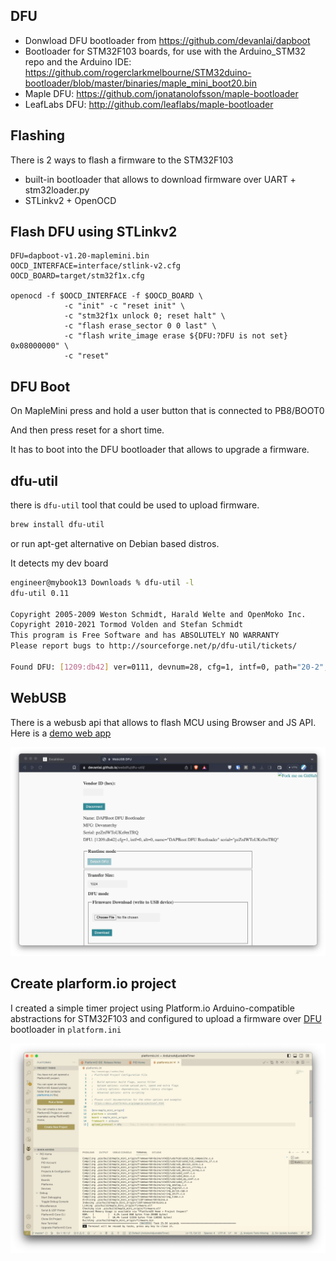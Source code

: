 ## DFU
- Donwload DFU bootloader from https://github.com/devanlai/dapboot
- Bootloader for STM32F103 boards, for use with the Arduino_STM32 repo and the Arduino IDE:  https://github.com/rogerclarkmelbourne/STM32duino-bootloader/blob/master/binaries/maple_mini_boot20.bin
- Maple DFU: https://github.com/jonatanolofsson/maple-bootloader
- LeafLabs DFU: http://github.com/leaflabs/maple-bootloader


## Flashing

There is 2 ways to flash a firmware to the STM32F103
- built-in bootloader that allows to download firmware over UART + stm32loader.py
- STLinkv2 + OpenOCD

## Flash DFU using STLinkv2

```
DFU=dapboot-v1.20-maplemini.bin
OOCD_INTERFACE=interface/stlink-v2.cfg
OOCD_BOARD=target/stm32f1x.cfg

openocd -f $OOCD_INTERFACE -f $OOCD_BOARD \
            -c "init" -c "reset init" \
            -c "stm32f1x unlock 0; reset halt" \
            -c "flash erase_sector 0 0 last" \
            -c "flash write_image erase ${DFU:?DFU is not set} 0x08000000" \
            -c "reset"

```

## DFU Boot
On MapleMini press and hold a user button that is connected to PB8/BOOT0

And then press reset for a short time.

It has to boot into the DFU bootloader that allows to upgrade a firmware.

## dfu-util

there is `dfu-util` tool that could be used to upload firmware.

```bash
brew install dfu-util
```

or run apt-get alternative on Debian based distros.

It detects my dev board
```bash
engineer@mybook13 Downloads % dfu-util -l
dfu-util 0.11

Copyright 2005-2009 Weston Schmidt, Harald Welte and OpenMoko Inc.
Copyright 2010-2021 Tormod Volden and Stefan Schmidt
This program is Free Software and has ABSOLUTELY NO WARRANTY
Please report bugs to http://sourceforge.net/p/dfu-util/tickets/

Found DFU: [1209:db42] ver=0111, devnum=28, cfg=1, intf=0, path="20-2", alt=0, name="DAPBoot DFU", serial="394908875083555055FF6B06"
```


## WebUSB

There is a webusb api that allows to flash MCU using Browser and JS API. Here is a [demo web app](https://devanlai.github.io/webdfu/dfu-util/)

![](img/2023-08-09-23-51-04.webp)

## Create plarform.io project

I created a simple timer project using Platform.io Arduino-compatible abstractions for STM32F103 and configured to upload a firmware over [DFU](https://docs.platformio.org/en/latest/boards/ststm32/maple_mini_b20.html) bootloader in `platform.ini`

![](img/2023-08-10-00-02-01.webp)
